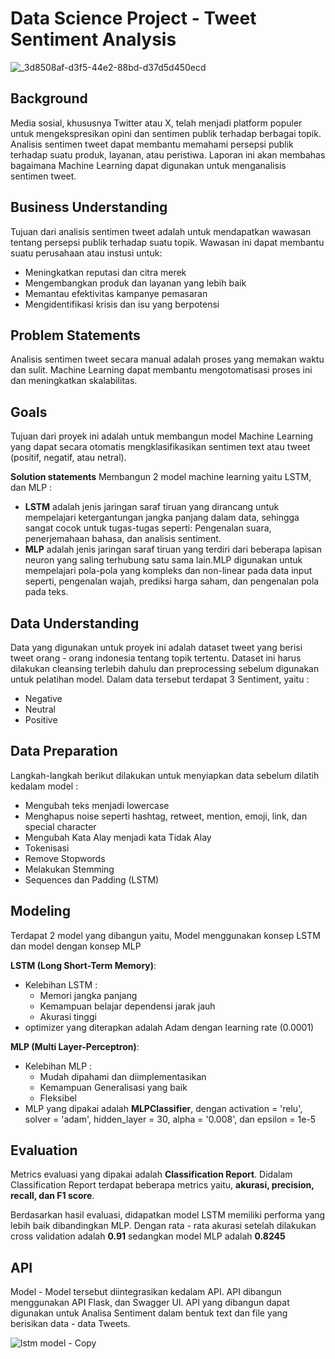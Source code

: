 # Data Science Project - Tweet Sentiment Analysis

![_3d8508af-d3f5-44e2-88bd-d37d5d450ecd](https://github.com/bensetiawan/2300968_Sentiment_Analysis_Platinum/assets/93572380/52981cd0-9c00-472e-8d1d-0e625a026910)

## Background

Media sosial, khususnya Twitter atau X, telah menjadi platform populer untuk mengekspresikan opini dan sentimen publik terhadap berbagai topik. Analisis sentimen tweet dapat membantu memahami persepsi publik terhadap suatu produk, layanan, atau peristiwa. Laporan ini akan membahas bagaimana Machine Learning dapat digunakan untuk menganalisis sentimen tweet.

## Business Understanding

Tujuan dari analisis sentimen tweet adalah untuk mendapatkan wawasan tentang persepsi publik terhadap suatu topik. Wawasan ini dapat membantu suatu perusahaan atau instusi untuk:

- Meningkatkan reputasi dan citra merek
- Mengembangkan produk dan layanan yang lebih baik
- Memantau efektivitas kampanye pemasaran
- Mengidentifikasi krisis dan isu yang berpotensi

## Problem Statements

Analisis sentimen tweet secara manual adalah proses yang memakan waktu dan sulit. Machine Learning dapat membantu mengotomatisasi proses ini dan meningkatkan skalabilitas.

## Goals

Tujuan dari proyek ini adalah untuk membangun model Machine Learning yang dapat secara otomatis mengklasifikasikan sentimen text atau tweet (positif, negatif, atau netral).

**Solution statements**
Membangun 2 model machine learning yaitu LSTM, dan MLP :
- **LSTM** adalah jenis jaringan saraf tiruan  yang dirancang untuk mempelajari ketergantungan jangka panjang dalam data, sehingga sangat cocok untuk tugas-tugas seperti: Pengenalan suara, penerjemahaan bahasa, dan analisis sentiment.
- **MLP** adalah jenis jaringan saraf tiruan yang terdiri dari beberapa lapisan neuron yang saling terhubung satu sama lain.MLP digunakan untuk mempelajari pola-pola yang kompleks dan non-linear pada data input seperti, pengenalan wajah, prediksi harga saham, dan pengenalan pola pada teks.

## Data Understanding
Data yang digunakan untuk proyek ini adalah dataset tweet yang berisi tweet orang - orang indonesia tentang topik tertentu. Dataset ini harus dilakukan cleansing terlebih dahulu dan preprocessing sebelum digunakan untuk pelatihan model. Dalam data tersebut terdapat 3 Sentiment, yaitu :
- Negative
- Neutral
- Positive

## Data Preparation
Langkah-langkah berikut dilakukan untuk menyiapkan data sebelum dilatih kedalam model :

 - Mengubah teks menjadi lowercase
 - Menghapus noise seperti hashtag, retweet, mention, emoji, link, dan special character
 - Mengubah Kata Alay menjadi kata Tidak Alay 
 - Tokenisasi
 - Remove Stopwords
 - Melakukan Stemming
 - Sequences dan Padding (LSTM)

## Modeling
Terdapat 2 model yang dibangun yaitu, Model menggunakan konsep LSTM dan model dengan konsep MLP

**LSTM (Long Short-Term Memory)**: 
- Kelebihan LSTM :
    - Memori jangka panjang
    - Kemampuan belajar dependensi jarak jauh
    - Akurasi tinggi
- optimizer yang diterapkan adalah Adam dengan learning rate (0.0001)

 **MLP (Multi Layer-Perceptron)**:
- Kelebihan MLP :
    - Mudah dipahami dan diimplementasikan
    - Kemampuan Generalisasi yang baik
    - Fleksibel
- MLP yang dipakai adalah **MLPClassifier**, dengan activation = 'relu', solver = 'adam', hidden_layer = 30, alpha = '0.008', dan epsilon = 1e-5

## Evaluation
Metrics evaluasi yang dipakai adalah **Classification Report**. Didalam Classification Report terdapat beberapa metrics yaitu, **akurasi, precision, recall, dan F1 score**.

Berdasarkan hasil evaluasi, didapatkan model LSTM memiliki performa yang lebih baik dibandingkan MLP. Dengan rata - rata akurasi setelah dilakukan cross validation adalah **0.91** sedangkan model MLP adalah **0.8245**

## API
Model - Model tersebut diintegrasikan kedalam API. API dibangun menggunakan API Flask, dan Swagger UI. API yang dibangun dapat digunakan untuk Analisa Sentiment dalam bentuk text dan file yang berisikan data - data Tweets.

![lstm model - Copy](https://github.com/bensetiawan/2300968_Sentiment_Analysis_Platinum/assets/93572380/76f0581d-ba35-4154-aac9-5b18678a421f)
